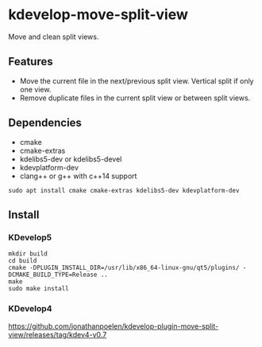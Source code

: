 # kdevelop-move-split-view

Move and clean split views.

## Features

- Move the current file in the next/previous split view. Vertical split if only one view.
- Remove duplicate files in the current split view or between split views.

## Dependencies

- cmake
- cmake-extras
- kdelibs5-dev or kdelibs5-devel
- kdevplatform-dev
- clang++ or g++ with c++14 support

```
sudo apt install cmake cmake-extras kdelibs5-dev kdevplatform-dev
```

## Install

### KDevelop5

```
mkdir build
cd build
cmake -DPLUGIN_INSTALL_DIR=/usr/lib/x86_64-linux-gnu/qt5/plugins/ -DCMAKE_BUILD_TYPE=Release ..
make
sudo make install
```

### KDevelop4

https://github.com/jonathanpoelen/kdevelop-plugin-move-split-view/releases/tag/kdev4-v0.7
